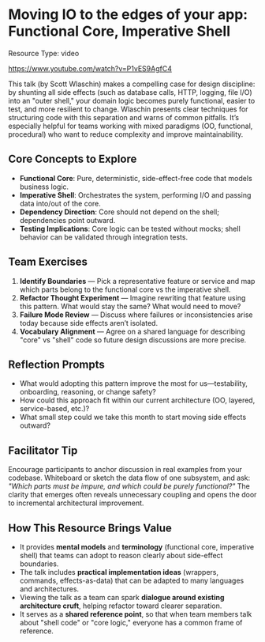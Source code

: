 # Moving IO to the edges of your app: Functional Core, Imperative Shell

Resource Type: video

https://www.youtube.com/watch?v=P1vES9AgfC4

This talk (by Scott Wlaschin) makes a compelling case for design discipline: by shunting all side effects (such as database calls, HTTP, logging, file I/O) into an "outer shell," your domain logic becomes purely functional, easier to test, and more resilient to change. Wlaschin presents clear techniques for structuring code with this separation and warns of common pitfalls. It’s especially helpful for teams working with mixed paradigms (OO, functional, procedural) who want to reduce complexity and improve maintainability.

## Core Concepts to Explore

- **Functional Core**: Pure, deterministic, side-effect-free code that models business logic.
- **Imperative Shell**: Orchestrates the system, performing I/O and passing data into/out of the core.
- **Dependency Direction**: Core should not depend on the shell; dependencies point outward.
- **Testing Implications**: Core logic can be tested without mocks; shell behavior can be validated through integration tests.

## Team Exercises

1. **Identify Boundaries** — Pick a representative feature or service and map which parts belong to the functional core vs the imperative shell.
2. **Refactor Thought Experiment** — Imagine rewriting that feature using this pattern. What would stay the same? What would need to move?
3. **Failure Mode Review** — Discuss where failures or inconsistencies arise today because side effects aren’t isolated.
4. **Vocabulary Alignment** — Agree on a shared language for describing "core" vs "shell" code so future design discussions are more precise.

## Reflection Prompts

- What would adopting this pattern improve the most for us—testability, onboarding, reasoning, or change safety?
- How could this approach fit within our current architecture (OO, layered, service-based, etc.)?
- What small step could we take this month to start moving side effects outward?

## Facilitator Tip

Encourage participants to anchor discussion in real examples from your codebase. Whiteboard or sketch the data flow of one subsystem, and ask: *"Which parts must be impure, and which could be purely functional?"* The clarity that emerges often reveals unnecessary coupling and opens the door to incremental architectural improvement.

## How This Resource Brings Value

- It provides **mental models** and **terminology** (functional core, imperative shell) that teams can adopt to reason clearly about side-effect boundaries.
- The talk includes **practical implementation ideas** (wrappers, commands, effects-as-data) that can be adapted to many languages and architectures.
- Viewing the talk as a team can spark **dialogue around existing architecture cruft**, helping refactor toward clearer separation.
- It serves as a **shared reference point**, so that when team members talk about "shell code" or "core logic," everyone has a common frame of reference.
